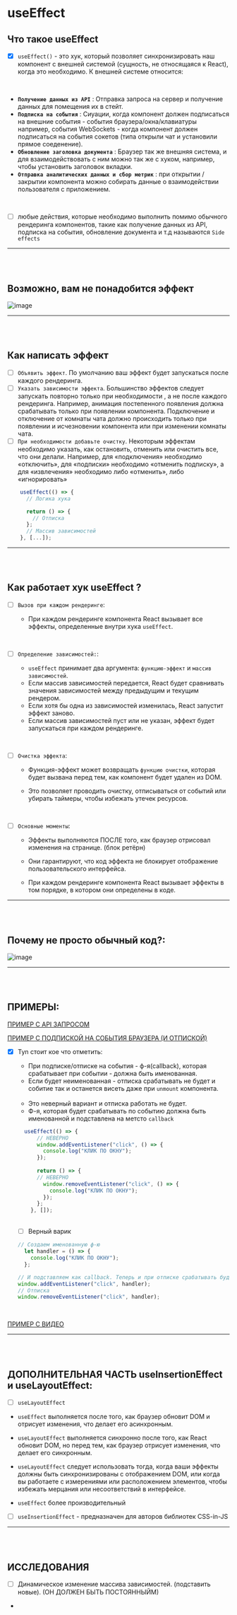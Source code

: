 # useEffect

<h2>Что такое useEffect</h2>

- [x] `useEffect()` - это хук, который позволяет синхронизировать наш компонент с внешней системой (сущность, не относящаяся к React), когда это необходимо. К внешней системе относится:

<br>

- **`Получение данных из API`** : Отправка запроса на сервер и получение данных для помещения их в стейт.
- **`Подписка на события`** : Сиуации, когда компонент должен подписаться на внешние события - события браузера/окна/клавиатуры например, события WebSockets - когда компонент должен подписаться на события сокетов (типа открыли чат и установили прямое соеденение).
- **`Обновление заголовка документа`** : Браузер так же внешняя система, и для взаимодействовать с ним можно так же с хуком, например, чтобы установить заголовок вкладки.
- **`Отправка аналитических данных и сбор метрик`** : при открытии / закрытии компонента можно собирать данные о взаимодействии пользователя с приложением.

<br>

- [ ] любые действия, которые необходимо выполнить помимо обычного рендеринга компонентов, такие как получение данных из API, подписка на события, обновление документа и т.д называются `Side effects`

<hr>
<br>
<br>

<h2>Возможно, вам не понадобится эффект</h2>

![image](https://github.com/acidshotgun/react-hooks-new/assets/117285472/e122a93f-0647-4acc-8f1f-2ac623a27b3e)

<hr>
<br>
<br>

<h2>Как написать эффект</h2>

- [ ] `Объявить эффект`. По умолчанию ваш эффект будет запускаться после каждого рендеринга.
- [ ] `Указать зависимости эффекта`. Большинство эффектов следует запускать повторно только при необходимости , а не после каждого рендеринга. Например, анимация постепенного появления должна срабатывать только при появлении компонента. Подключение и отключение от комнаты чата должно происходить только при появлении и исчезновении компонента или при изменении комнаты чата.
- [ ] `При необходимости добавьте очистку`. Некоторым эффектам необходимо указать, как остановить, отменить или очистить все, что они делали. Например, для «подключения» необходимо «отключить», для «подписки» необходимо «отменить подписку», а для «извлечения» необходимо либо «отменить», либо «игнорировать»

```javascript
    useEffect(() => {
      // Логика хука

      return () => {
        // Отписка
      };
      // Массив зависимостей
    }, [...]);
```

<hr>
<br>
<br>

<h2>Как работает хук useEffect ?</h2>

- [ ] `Вызов при каждом рендеринге`:

  - При каждом рендеринге компонента React вызывает все эффекты, определенные внутри хука `useEffect`.

<br>

- [ ] `Определение зависимостей:`:

  - `useEffect` принимает два аргумента: `функцию-эффект` и `массив зависимостей`.
  - Если массив зависимостей передается, React будет сравнивать значения зависимостей между предыдущим и текущим рендером.
  - Если хотя бы одна из зависимостей изменилась, React запустит эффект заново.
  - Если массив зависимостей пуст или не указан, эффект будет запускаться при каждом рендеринге.

<br>

- [ ] `Очистка эффекта`:

  - Функция-эффект может возвращать `функцию очистки`, которая будет вызвана перед тем, как компонент будет удален из DOM.

  - Это позволяет проводить очистку, отписываться от событий или убирать таймеры, чтобы избежать утечек ресурсов.

<br>

- [ ] `Основные моменты`:

  - Эффекты выполняются ПОСЛЕ того, как браузер отрисовал изменения на странице. (блок ретёрн)

  - Они гарантируют, что код эффекта не блокирует отображение пользовательского интерфейса.
  - При каждом рендеринге компонента React вызывает эффекты в том порядке, в котором они определены в коде.

<hr>
<br>
<br>

<h2>Почему не просто обычный код?:</h2>
     
  ![image](https://github.com/acidshotgun/react-hooks-new/assets/117285472/00b199fa-e8d3-4fef-8682-93026708fc3a)

<hr>
<br>
<br>

<h2>ПРИМЕРЫ:</h2>

[ПРИМЕР С API ЗАПРОСОМ](https://codesandbox.io/p/sandbox/useeffect-api-connect-9flfj7?file=%2Fsrc%2FApp.js)

[ПРИМЕР С ПОДПИСКОЙ НА СОБЫТИЯ БРАУЗЕРА (И ОТПИСКОЙ)](https://codesandbox.io/p/sandbox/useeffect-event-listener-wvgyxl?file=%2Fsrc%2FModal.js)

- [x] Туn стоит кое что отметить:

    + При подписке/отписке на события - ф-я(callback), которая срабатывает при событии - должна быть именованная.
    + Если будет неименованная - отписка срабатывать не будет и собитие так и останется висеть даже при `unmount` компонента.
     
  <br>

    + Это неверный вариант и отписка работать не будет.
    + Ф-я, которая будет срабатывать по событию должна быть именованной и подставлена на метсто `callback`
     
  ```javascript
    useEffect(() => {
        // НЕВЕРНО
        window.addEventListener("click", () => {
          console.log("КЛИК ПО ОКНУ");
        });
    
        return () => {
        // НЕВЕРНО
          window.removeEventListener("click", () => {
            console.log("КЛИК ПО ОКНУ");
          });
        };
      }, []);
  ```

  <br>

  - [ ] Верный варик

  ```javascript
  // Создаем именованную ф-ю
    let handler = () => {
      console.log("КЛИК ПО ОКНУ");
    };

  // И подставляем как callback. Теперь и при отписке срабатывать будет тоже.
  window.addEventListener("click", handler);
  // Отписка
  window.removeEventListener("click", handler);
  ```

<br>

[ПРИМЕР С ВИДЕО](https://codesandbox.io/p/sandbox/useeffect-video-player-lfrqg7?file=%2Fsrc%2FVideoPlayer.js)

<hr>
<br>
<br>

<h2>ДОПОЛНИТЕЛЬНАЯ ЧАСТЬ useInsertionEffect и useLayoutEffect:</h2>

- [ ] `useLayoutEffect`

* `useEffect` выполняется после того, как браузер обновит DOM и отрисует изменения, что делает его асинхронным.

* `useLayoutEffect` выполняется синхронно после того, как React обновит DOM, но перед тем, как браузер отрисует изменения, что делает его синхронным.

* `useLayoutEffect` следует использовать тогда, когда ваши эффекты должны быть синхронизированы с отображением DOM, или когда вы работаете с измерениями или расположением элементов, чтобы избежать мерцания или несоответствий в интерфейсе.

* `useEffect` более производительный

- [ ] `useInsertionEffect` - предназначен для авторов библиотек CSS-in-JS

<hr>
<br>
<br>

<h2>ИССЛЕДОВАНИЯ</h2>

- [ ] Динамическое изменение массива зависимостей. (подставить новые). (ОН ДОЛЖЕН БЫТЬ ПОСТОЯННЫЙМ)

+ 
